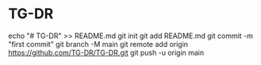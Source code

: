 # TG-DR
echo "# TG-DR" >> README.md
git init
git add README.md
git commit -m "first commit"
git branch -M main
git remote add origin https://github.com/TG-DR/TG-DR.git
git push -u origin main
